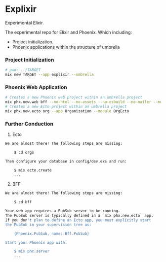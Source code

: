 # Explixir

Experimental Elixir.

The experimental repo for Elixir and Phoenix.
Which including:
- Project initialization.
- Phoenix applications within the structure of umbrella

### Project Initialization
```zsh
# pwd: ../TARGET
mix new TARGET --app explixir --umbrella
```

### Phoenix Web Application
```zsh
# Creates a new Phoenix web project within an umbrella project
mix phx.new.web bff --no-html --no-assets --no-esbuild --no-mailer --module BffEnd
# Creates a new Ecto project within an umbrella project
mix phx.new.ecto org --app Organization --module OrgEcto
```

### Further Conduction
1. Ecto
```zsh
We are almost there! The following steps are missing:

    $ cd orgs

Then configure your database in config/dev.exs and run:

    $ mix ecto.create
    ...
```

2. BFF
```zsh
We are almost there! The following steps are missing:

    $ cd bff

Your web app requires a PubSub server to be running.
The PubSub server is typically defined in a `mix phx.new.ecto` app.
If you don't plan to define an Ecto app, you must explicitly start
the PubSub in your supervision tree as:

    {Phoenix.PubSub, name: Bff.PubSub}

Start your Phoenix app with:

    $ mix phx.server
    ...
```